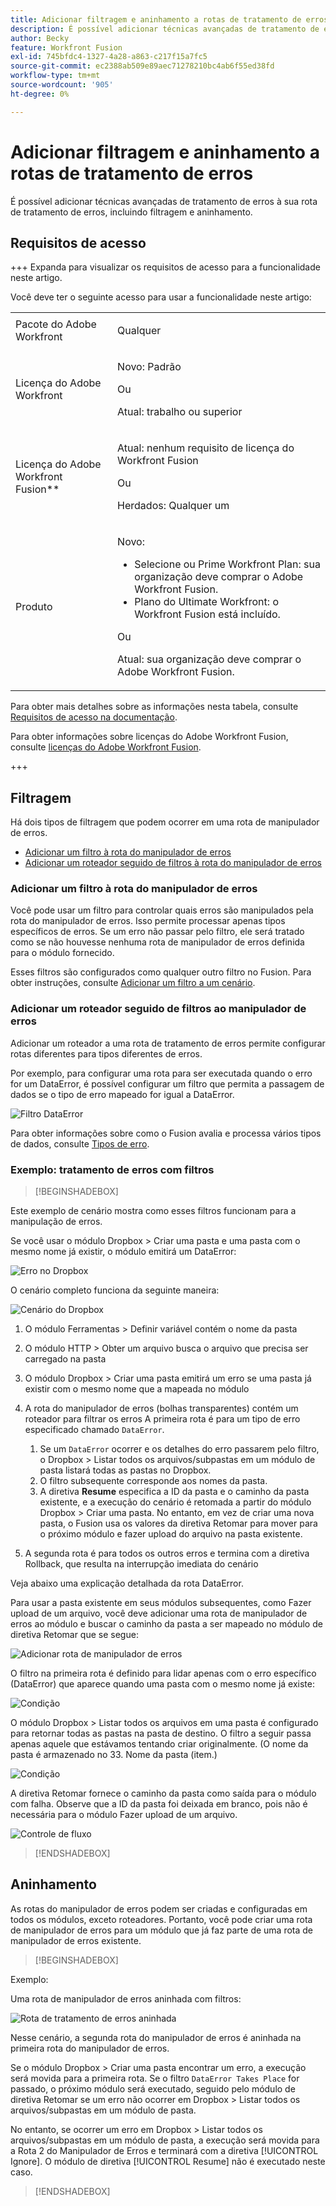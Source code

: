 ```yaml
---
title: Adicionar filtragem e aninhamento a rotas de tratamento de erros
description: É possível adicionar técnicas avançadas de tratamento de erros à sua rota de tratamento de erros, incluindo filtragem e aninhamento.
author: Becky
feature: Workfront Fusion
exl-id: 745bfdc4-1327-4a28-a863-c217f15a7fc5
source-git-commit: ec2388ab509e89aec71278210bc4ab6f55ed38fd
workflow-type: tm+mt
source-wordcount: '905'
ht-degree: 0%

---
```


# Adicionar filtragem e aninhamento a rotas de tratamento de erros

É possível adicionar técnicas avançadas de tratamento de erros à sua rota de tratamento de erros, incluindo filtragem e aninhamento.

## Requisitos de acesso

+++ Expanda para visualizar os requisitos de acesso para a funcionalidade neste artigo.

Você deve ter o seguinte acesso para usar a funcionalidade neste artigo:

<table style="table-layout:auto">
 <col> 
 <col> 
 <tbody> 
  <tr> 
   <td role="rowheader">Pacote do Adobe Workfront 
   <td> <p>Qualquer</p> </td> 
  </tr> 
  <tr data-mc-conditions=""> 
   <td role="rowheader">Licença do Adobe Workfront</td> 
   <td> <p>Novo: Padrão</p><p>Ou</p><p>Atual: trabalho ou superior</p> </td> 
  </tr> 
  <tr> 
   <td role="rowheader">Licença do Adobe Workfront Fusion**</td> 
   <td>
   <p>Atual: nenhum requisito de licença do Workfront Fusion</p>
   <p>Ou</p>
   <p>Herdados: Qualquer um </p>
   </td> 
  </tr> 
  <tr> 
   <td role="rowheader">Produto</td> 
   <td>
   <p>Novo:</p> <ul><li>Selecione ou Prime Workfront Plan: sua organização deve comprar o Adobe Workfront Fusion.</li><li>Plano do Ultimate Workfront: o Workfront Fusion está incluído.</li></ul>
   <p>Ou</p>
   <p>Atual: sua organização deve comprar o Adobe Workfront Fusion.</p>
   </td> 
  </tr>
 </tbody> 
</table>

Para obter mais detalhes sobre as informações nesta tabela, consulte [Requisitos de acesso na documentação](/help/workfront-fusion/references/licenses-and-roles/access-level-requirements-in-documentation.md).

Para obter informações sobre licenças do Adobe Workfront Fusion, consulte [licenças do Adobe Workfront Fusion](/help/workfront-fusion/set-up-and-manage-workfront-fusion/licensing-operations-overview/license-automation-vs-integration.md).

+++

## Filtragem

Há dois tipos de filtragem que podem ocorrer em uma rota de manipulador de erros.

* [Adicionar um filtro à rota do manipulador de erros](#add-a-filter-to-the-error-handler-route)
* [Adicionar um roteador seguido de filtros à rota do manipulador de erros](#add-a-router-followed-by-filters-to-the-error-handler)

### Adicionar um filtro à rota do manipulador de erros

Você pode usar um filtro para controlar quais erros são manipulados pela rota do manipulador de erros. Isso permite processar apenas tipos específicos de erros. Se um erro não passar pelo filtro, ele será tratado como se não houvesse nenhuma rota de manipulador de erros definida para o módulo fornecido.

Esses filtros são configurados como qualquer outro filtro no Fusion. Para obter instruções, consulte [Adicionar um filtro a um cenário](/help/workfront-fusion/create-scenarios/add-modules/add-a-filter-to-a-scenario.md).

### Adicionar um roteador seguido de filtros ao manipulador de erros

Adicionar um roteador a uma rota de tratamento de erros permite configurar rotas diferentes para tipos diferentes de erros.

Por exemplo, para configurar uma rota para ser executada quando o erro for um DataError, é possível configurar um filtro que permita a passagem de dados se o tipo de erro mapeado for igual a DataError.

![Filtro DataError](assets/filter-dataerror.png)

Para obter informações sobre como o Fusion avalia e processa vários tipos de dados, consulte [Tipos de erro](/help/workfront-fusion/references/errors/error-processing.md).

### Exemplo: tratamento de erros com filtros

>[!BEGINSHADEBOX]

Este exemplo de cenário mostra como esses filtros funcionam para a manipulação de erros.

Se você usar o módulo Dropbox > Criar uma pasta e uma pasta com o mesmo nome já existir, o módulo emitirá um DataError:

![Erro no Dropbox](assets/dropbox.png)

O cenário completo funciona da seguinte maneira:

![Cenário do Dropbox](assets/dropbox-scenario.png)

1. O módulo Ferramentas > Definir variável contém o nome da pasta
1. O módulo HTTP > Obter um arquivo busca o arquivo que precisa ser carregado na pasta
1. O módulo Dropbox > Criar uma pasta emitirá um erro se uma pasta já existir com o mesmo nome que a mapeada no módulo
1. A rota do manipulador de erros (bolhas transparentes) contém um roteador para filtrar os erros
A primeira rota é para um tipo de erro especificado chamado `DataError`.

   1. Se um `DataError` ocorrer e os detalhes do erro passarem pelo filtro, o Dropbox > Listar todos os arquivos/subpastas em um módulo de pasta listará todas as pastas no Dropbox.
   1. O filtro subsequente corresponde aos nomes da pasta.
   1. A diretiva **Resume** especifica a ID da pasta e o caminho da pasta existente, e a execução do cenário é retomada a partir do módulo Dropbox > Criar uma pasta. No entanto, em vez de criar uma nova pasta, o Fusion usa os valores da diretiva Retomar para mover para o próximo módulo e fazer upload do arquivo na pasta existente.

1. A segunda rota é para todos os outros erros e termina com a diretiva Rollback, que resulta na interrupção imediata do cenário

Veja abaixo uma explicação detalhada da rota DataError.

Para usar a pasta existente em seus módulos subsequentes, como Fazer upload de um arquivo, você deve adicionar uma rota de manipulador de erros ao módulo e buscar o caminho da pasta a ser mapeado no módulo de diretiva Retomar que se segue:

![Adicionar rota de manipulador de erros](assets/add-error-handler-route.png)

O filtro na primeira rota é definido para lidar apenas com o erro específico (DataError) que aparece quando uma pasta com o mesmo nome já existe:

![Condição](assets/condition.png)

O módulo Dropbox > Listar todos os arquivos em uma pasta é configurado para retornar todas as pastas na pasta de destino. O filtro a seguir passa apenas aquele que estávamos tentando criar originalmente. (O nome da pasta é armazenado no 33. Nome da pasta (item.)

![Condição](assets/condition2.png)

A diretiva Retomar fornece o caminho da pasta como saída para o módulo com falha. Observe que a ID da pasta foi deixada em branco, pois não é necessária para o módulo Fazer upload de um arquivo.

![Controle de fluxo](assets/flow-control.png)

>[!ENDSHADEBOX]

## Aninhamento

As rotas do manipulador de erros podem ser criadas e configuradas em todos os módulos, exceto roteadores. Portanto, você pode criar uma rota de manipulador de erros para um módulo que já faz parte de uma rota de manipulador de erros existente.

>[!BEGINSHADEBOX]

Exemplo:

Uma rota de manipulador de erros aninhada com filtros:

![Rota de tratamento de erros aninhada](assets/nested-error-handling-route.png)

Nesse cenário, a segunda rota do manipulador de erros é aninhada na primeira rota do manipulador de erros.

Se o módulo Dropbox > Criar uma pasta encontrar um erro, a execução será movida para a primeira rota. Se o filtro `DataError Takes Place` for passado, o próximo módulo será executado, seguido pelo módulo de diretiva Retomar se um erro não ocorrer em Dropbox > Listar todos os arquivos/subpastas em um módulo de pasta.

No entanto, se ocorrer um erro em Dropbox > Listar todos os arquivos/subpastas em um módulo de pasta, a execução será movida para a Rota 2 do Manipulador de Erros e terminará com a diretiva [!UICONTROL Ignore]. O módulo de diretiva [!UICONTROL Resume] não é executado neste caso.

>[!ENDSHADEBOX]

